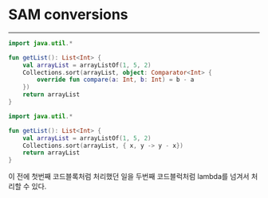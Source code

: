 # SAM conversions
---

```kotlin
import java.util.*

fun getList(): List<Int> {
    val arrayList = arrayListOf(1, 5, 2)
    Collections.sort(arrayList, object: Comparator<Int> {
		override fun compare(a: Int, b: Int) = b - a
    })
    return arrayList
}
```

```kotlin
import java.util.*

fun getList(): List<Int> {
    val arrayList = arrayListOf(1, 5, 2)
    Collections.sort(arrayList, { x, y -> y - x})
    return arrayList
}
```

이 전에 첫번째 코드블록처럼 처리했던 일을 두번째 코드블럭처럼 lambda를 넘겨서 처리할 수 있다.
